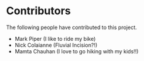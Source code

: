 # Contributors

The following people have contributed to this project.

* Mark Piper (I like to ride my bike)
* Nick Colaianne (Fluvial Incision?!)
* Mamta Chauhan (I love to go hiking with my kids!!) 
